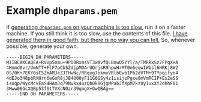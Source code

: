 # Example `dhparams.pem`

If [generating `dhparams.pem` on your machine is too slow](https://github.com/jsxc/xmpp-cloud-auth/wiki/raspberry-pi-en), run it on a faster machine. If you still think it is too slow, use the contents of this file. [I have generated them in good faith, but there is no way you can tell.](https://www.cryptologie.net/article/332/openssl-dhparam-2048/) So, whenever possible, generate your own.

```PEM
-----BEGIN DH PARAMETERS-----
MIIBCAKCAQEA+RVVp5omu+9PDBRxmsVT3wAvfQLBnwQSYYl/a/TMRkxSz7FPqXHA
4Hnmd0vr/UmNTT+FlF7pCb5ZdjpMOArUQrjsR9hpwHrMT0n6eqwIWbsl6HRKj8W2
0S/0K+7EKY0sC5ZmAMJeZJTHwNc/RRqxg7okmvVRlbEwb1Pb2dVTM+97Ypqifyo4
4dEJo348pbRXHrn6eGoR8jJB4O00yF11G0GSy4z1isijzPgce0mVmRCIP+Es2eSS
isoqp/WycMcVEaS4HAmJq79Nvkx4uzQb0k8GjgMPabJfXpM7kzUy1uxXY2ohhF81
3Mww06GcXQBp53fStTVXcNOzr39qmgX+OwIBAg==
-----END DH PARAMETERS-----
```
